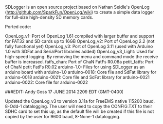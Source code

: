 SDLogger is an open source project based on Nathan Seidle's OpenLog (http://github.com/SparkFun/OpenLog/wiki) to create a simple data logger for full-size high-density SD memory cards.

Ported code:

OpenLog_v1:    		Port of OpenLog 1.61 compiled with larger buffer and support for FAT32 and SD cards up to 16GB
OpenLog_v2:    		Port of OpenLog 2.2 (not fully functional yet)
OpenLog_v3:    		Port of OpenLog 3.11 (used with Arduino 1.0 with SDFat and SerialPort libraries added)
OpenLog_v3_Light:	Used for high-speed logging. By removing the menu and command mode the receive buffer is increased.
fatfs_chan:    		Port of ChaN FatFs R0.08a
petit_fatfs:   		Port of ChaN petit FatFs R0.02
arduino-1.0:   		Files for using SDLogger as an arduino board with arduino-1.0
arduino-0018:  		Core file and SdFat library for arduino-0018
arduino-0021:  		Core file and SdFat library for arduino-0021
arduino-0022:  		Core file for arduino-0022

###EDIT: Andy Goss 17 JUNE 2014 2209 EDT (GMT-0400)

Updated the OpenLog_v3 to version 3.11a for FreeEMS native 115200 baud, 8-Odd-1 datalogging.
The user will need to copy the CONFIG.TXT to their SDHC card to set this up, as the default file will be created if this file is not copied by the user for 9600 baud, 8-None-1 datalogging.
